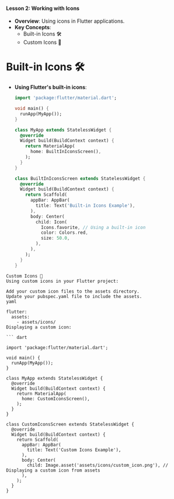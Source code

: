 
#### Lesson 2: Working with Icons
- **Overview**: Using icons in Flutter applications.
- **Key Concepts**:
  - Built-in Icons 🛠️
  - Custom Icons 🎨


# Built-in Icons 🛠️
- **Using Flutter's built-in icons**:
  ```dart
  import 'package:flutter/material.dart';

  void main() {
    runApp(MyApp());
  }

  class MyApp extends StatelessWidget {
    @override
    Widget build(BuildContext context) {
      return MaterialApp(
        home: BuiltInIconsScreen(),
      );
    }
  }

  class BuiltInIconsScreen extends StatelessWidget {
    @override
    Widget build(BuildContext context) {
      return Scaffold(
        appBar: AppBar(
          title: Text('Built-in Icons Example'),
        ),
        body: Center(
          child: Icon(
            Icons.favorite, // Using a built-in icon
            color: Colors.red,
            size: 50.0,
          ),
        ),
      );
    }
  }
```
Custom Icons 🎨
Using custom icons in your Flutter project:

Add your custom icon files to the assets directory.
Update your pubspec.yaml file to include the assets.
yaml

flutter:
  assets:
    - assets/icons/
Displaying a custom icon:

``` dart

import 'package:flutter/material.dart';

void main() {
  runApp(MyApp());
}

class MyApp extends StatelessWidget {
  @override
  Widget build(BuildContext context) {
    return MaterialApp(
      home: CustomIconsScreen(),
    );
  }
}

class CustomIconsScreen extends StatelessWidget {
  @override
  Widget build(BuildContext context) {
    return Scaffold(
      appBar: AppBar(
        title: Text('Custom Icons Example'),
      ),
      body: Center(
        child: Image.asset('assets/icons/custom_icon.png'), // Displaying a custom icon from assets
      ),
    );
  }
}
```
